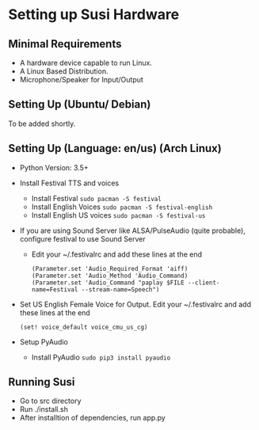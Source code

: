# Setting up Susi Hardware

## Minimal Requirements
* A hardware device capable to run Linux.
* A Linux Based Distribution.
* Microphone/Speaker for Input/Output 

## Setting Up (Ubuntu/ Debian)
To be added shortly.

## Setting Up (Language: en/us) (Arch Linux)

* Python Version: 3.5+

* Install Festival TTS and voices
    * Install Festival ```sudo pacman -S festival```
    * Install English Voices ```sudo pacman -S festival-english```
    * Install English US voices ```sudo pacman -S festival-us```
    
* If you are using Sound Server like ALSA/PulseAudio (quite probable), configure festival to use Sound Server
    * Edit your ~/.festivalrc and add these lines at the end
        ```
        (Parameter.set 'Audio_Required_Format 'aiff)
        (Parameter.set 'Audio_Method 'Audio_Command)
        (Parameter.set 'Audio_Command "paplay $FILE --client-name=Festival --stream-name=Speech")
        ```

* Set US English Female Voice for Output. Edit your ~/.festivalrc and add these lines at the end
    ```
    (set! voice_default voice_cmu_us_cg)
    ```

* Setup PyAudio 
    * Install PyAudio ```sudo pip3 install pyaudio```
    
## Running Susi
* Go to src directory
* Run ./install.sh
* After installtion of dependencies, run app.py
